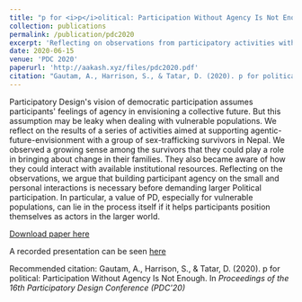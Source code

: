 ```yaml
---
title: "p for <i>p</i>olitical: Participation Without Agency Is Not Enough"
collection: publications
permalink: /publication/pdc2020
excerpt: 'Reflecting on observations from participatory activities with a group of sex-trafficking survivors, we argue that building participant agency on the small and personal interactions is necessary before engaging in larger Political participation. [Link to the recorded presentation.](https://youtu.be/8WO7lJYikhg)'
date: 2020-06-15
venue: 'PDC 2020'
paperurl: 'http://aakash.xyz/files/pdc2020.pdf'
citation: "Gautam, A., Harrison, S., & Tatar, D. (2020). p for political: Participation Without Agency Is Not Enough. In <i>Proceedings of the 16th Participatory Design Conference (PDC'20)</i>"
---
```

Participatory Design's vision of democratic participation assumes participants' feelings of agency in envisioning a collective future.  But this assumption may be leaky when dealing with vulnerable populations.  We reflect on the results of a series of activities aimed at supporting agentic-future-envisionment with a group of sex-trafficking survivors in Nepal. We observed a growing sense among the survivors that they could play a role in bringing about change in their families.  They also became aware of how they could interact with available institutional resources. Reflecting on the observations, we argue that building participant agency on the small and personal interactions is necessary before demanding larger Political participation. In particular, a value of PD, especially for vulnerable populations, can lie in the process itself if it helps participants position themselves as actors in the larger world. 

[Download paper here](http://aakash.xyz/files/pdc2020.pdf) 

A recorded presentation can be seen [here](https://youtu.be/8WO7lJYikhg)

Recommended citation: Gautam, A., Harrison, S., & Tatar, D. (2020). p for political: Participation Without Agency Is Not Enough. In <i>Proceedings of the 16th Participatory Design Conference (PDC'20)</i>